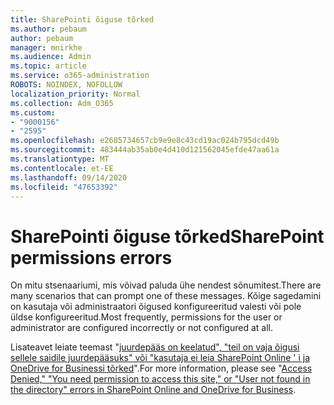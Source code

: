 ```yaml
---
title: SharePointi õiguse tõrked
ms.author: pebaum
author: pebaum
manager: mnirkhe
ms.audience: Admin
ms.topic: article
ms.service: o365-administration
ROBOTS: NOINDEX, NOFOLLOW
localization_priority: Normal
ms.collection: Adm_O365
ms.custom:
- "9000156"
- "2595"
ms.openlocfilehash: e2685734657cb9e9e8c43cd19ac024b795dcd49b
ms.sourcegitcommit: 483444ab35ab0e4d410d121562045efde47aa61a
ms.translationtype: MT
ms.contentlocale: et-EE
ms.lasthandoff: 09/14/2020
ms.locfileid: "47653392"
---
```

# <a name="sharepoint-permissions-errors"></a><span data-ttu-id="ca1da-102">SharePointi õiguse tõrked</span><span class="sxs-lookup"><span data-stu-id="ca1da-102">SharePoint permissions errors</span></span>

<span data-ttu-id="ca1da-103">On mitu stsenaariumi, mis võivad paluda ühe nendest sõnumitest.</span><span class="sxs-lookup"><span data-stu-id="ca1da-103">There are many scenarios that can prompt one of these messages.</span></span> <span data-ttu-id="ca1da-104">Kõige sagedamini on kasutaja või administraatori õigused konfigureeritud valesti või pole üldse konfigureeritud.</span><span class="sxs-lookup"><span data-stu-id="ca1da-104">Most frequently, permissions for the user or administrator are configured incorrectly or not configured at all.</span></span> 

<span data-ttu-id="ca1da-105">Lisateavet leiate teemast "[juurdepääs on keelatud", "teil on vaja õigusi sellele saidile juurdepääsuks" või "kasutaja ei leia SharePoint Online ' i ja OneDrive for Businessi tõrked](https://docs.microsoft.com/sharepoint/support/administration/access-denied-or-need-permission-error-sharepoint-online-or-onedrive-for-business)".</span><span class="sxs-lookup"><span data-stu-id="ca1da-105">For more information, please see "[Access Denied," "You need permission to access this site," or "User not found in the directory" errors in SharePoint Online and OneDrive for Business](https://docs.microsoft.com/sharepoint/support/administration/access-denied-or-need-permission-error-sharepoint-online-or-onedrive-for-business).</span></span>

